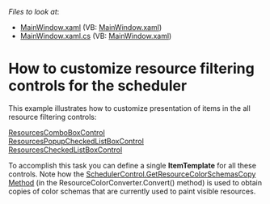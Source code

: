 <!-- default file list -->
*Files to look at*:

* [MainWindow.xaml](./CS/MainWindow.xaml) (VB: [MainWindow.xaml](./VB/MainWindow.xaml))
* [MainWindow.xaml.cs](./CS/MainWindow.xaml.cs) (VB: [MainWindow.xaml](./VB/MainWindow.xaml))
<!-- default file list end -->
# How to customize resource filtering controls for the scheduler


<p>This example illustrates how to customize presentation of items in the all resource filtering controls:</p><p><a href="http://documentation.devexpress.com/#WPF/clsDevExpressXpfSchedulerUIResourcesComboBoxControltopic"><u>ResourcesComboBoxControl</u></a><br />
<a href="http://documentation.devexpress.com/#WPF/clsDevExpressXpfSchedulerUIResourcesPopupCheckedListBoxControltopic"><u>ResourcesPopupCheckedListBoxControl</u></a><br />
<a href="http://documentation.devexpress.com/#WPF/clsDevExpressXpfSchedulerUIResourcesCheckedListBoxControltopic"><u>ResourcesCheckedListBoxControl</u></a></p><p>To accomplish this task you can define a single <strong>ItemTemplate</strong> for all these controls. Note how the <a href="http://documentation.devexpress.com/#WPF/DevExpressXpfSchedulerSchedulerControl_GetResourceColorSchemasCopytopic"><u>SchedulerControl.GetResourceColorSchemasCopy Method</u></a> (in the ResourceColorConverter.Convert() method) is used to obtain copies of color schemas that are currently used to paint visible resources.</p>

<br/>


